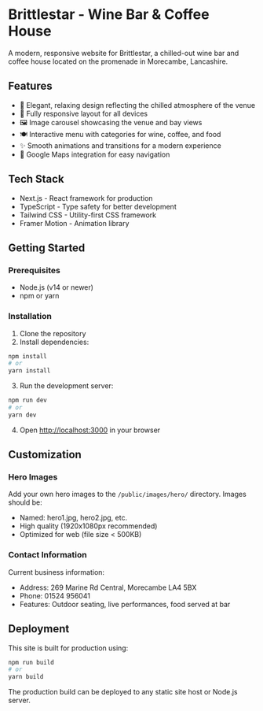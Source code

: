 # Brittlestar - Wine Bar & Coffee House

A modern, responsive website for Brittlestar, a chilled-out wine bar and coffee house located on the promenade in Morecambe, Lancashire.

## Features

- 🍷 Elegant, relaxing design reflecting the chilled atmosphere of the venue
- 📱 Fully responsive layout for all devices
- 🖼️ Image carousel showcasing the venue and bay views
- 🍽️ Interactive menu with categories for wine, coffee, and food
- ✨ Smooth animations and transitions for a modern experience
- 📍 Google Maps integration for easy navigation

## Tech Stack

- Next.js - React framework for production
- TypeScript - Type safety for better development
- Tailwind CSS - Utility-first CSS framework
- Framer Motion - Animation library

## Getting Started

### Prerequisites

- Node.js (v14 or newer)
- npm or yarn

### Installation

1. Clone the repository
2. Install dependencies:
```bash
npm install
# or
yarn install
```

3. Run the development server:
```bash
npm run dev
# or
yarn dev
```

4. Open [http://localhost:3000](http://localhost:3000) in your browser

## Customization

### Hero Images

Add your own hero images to the `/public/images/hero/` directory. Images should be:
- Named: hero1.jpg, hero2.jpg, etc.
- High quality (1920x1080px recommended)
- Optimized for web (file size < 500KB)

### Contact Information

Current business information:
- Address: 269 Marine Rd Central, Morecambe LA4 5BX
- Phone: 01524 956041
- Features: Outdoor seating, live performances, food served at bar

## Deployment

This site is built for production using:

```bash
npm run build
# or
yarn build
```

The production build can be deployed to any static site host or Node.js server. 
